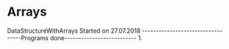 # Arrays
DataStructureWithArrays
Started on 27.07.2018
----------------------------------Programs done--------------------------
1.

